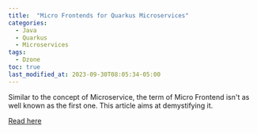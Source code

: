 ```yaml
---
title:  "Micro Frontends for Quarkus Microservices"
categories:
  - Java
  - Quarkus
  - Microservices
tags:
  - Dzone
toc: true
last_modified_at: 2023-09-30T08:05:34-05:00
---
```


Similar to the concept of Microservice, the term of Micro Frontend isn't as well known as the first one. This article aims at demystifying it.

[Read here](https://dzone.com/articles/micro-frontends-for-quarkus-microservices)
